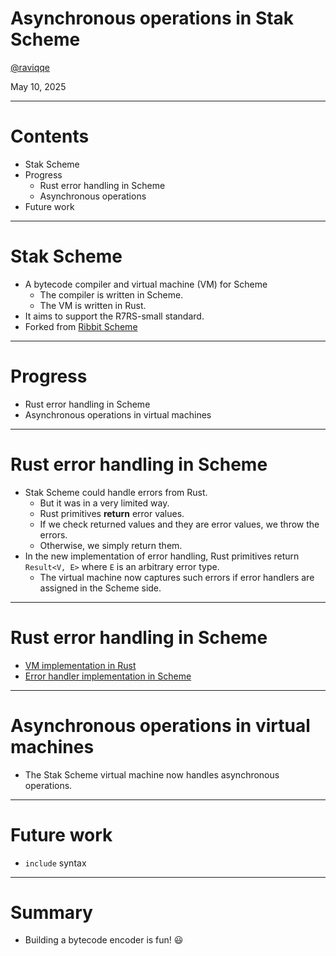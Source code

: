 # Asynchronous operations in Stak Scheme

[@raviqqe](https://github.com/raviqqe)

May 10, 2025

---

# Contents

- Stak Scheme
- Progress
  - Rust error handling in Scheme
  - Asynchronous operations
- Future work

---

# Stak Scheme

- A bytecode compiler and virtual machine (VM) for Scheme
  - The compiler is written in Scheme.
  - The VM is written in Rust.
- It aims to support the R7RS-small standard.
- Forked from [Ribbit Scheme](https://github.com/udem-dlteam/ribbit)

---

# Progress

- Rust error handling in Scheme
- Asynchronous operations in virtual machines

---

# Rust error handling in Scheme

- Stak Scheme could handle errors from Rust.
  - But it was in a very limited way.
  - Rust primitives **return** error values.
  - If we check returned values and they are error values, we throw the errors.
  - Otherwise, we simply return them.
- In the new implementation of error handling, Rust primitives return `Result<V, E>` where `E` is an arbitrary error type.
  - The virtual machine now captures such errors if error handlers are assigned in the Scheme side.

---

# Rust error handling in Scheme

- [VM implementation in Rust](https://github.com/raviqqe/stak/blob/d53e20ae2bca0a334fcc4513e54133a71279be99/vm/src/vm.rs#L100)
- [Error handler implementation in Scheme](https://github.com/raviqqe/stak/blob/d53e20ae2bca0a334fcc4513e54133a71279be99/prelude.scm#L1779)

---

# Asynchronous operations in virtual machines

- The Stak Scheme virtual machine now handles asynchronous operations.

---

# Future work

- `include` syntax

---

# Summary

- Building a bytecode encoder is fun! 😃
